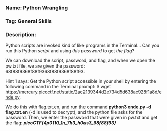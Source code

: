 ### Name: Python Wrangling
### Tag: General Skills
### Description: 
Python scripts are invoked kind of like programs in the Terminal... Can you run this Python *script* and using *this password* to get *the flag*?

We can download the script, password, and flag, and when we open the pw.txt file, we are given the password: 68f88f9368f88f9368f88f9368f88f93.

Hint 1 says: Get the Python script accessible in your shell by entering the following command in the Terminal prompt: $ wget https://mercury.picoctf.net/static/2ac2139344d2e734d5d638ac928f1a8d/ende.py. 

We do this with flag.txt.en, and run the command **python3 ende.py -d flag.txt.en** (-d is used to decrypt), and the python file asks for the password. Then, we enter the password that were given in pw.txt and get the flag: ***picoCTF{4p0110_1n_7h3_h0us3_68f88f93}***

